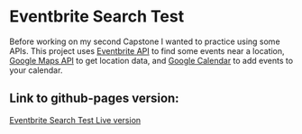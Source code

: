 # Eventbrite Search Test

Before working on my second Capstone I wanted to practice using some APIs. This project uses [Eventbrite API](https://www.eventbrite.com/developer/v3/endpoints/events/) to find some events near a location, [Google Maps API](https://cloud.google.com/maps-platform/) to get location data, and [Google Calendar](https://developers.google.com/calendar/) to add events to your calendar.

## Link to github-pages version:

[Eventbrite Search Test Live version](https://klick5000.github.io/eventbrite-search-test/)